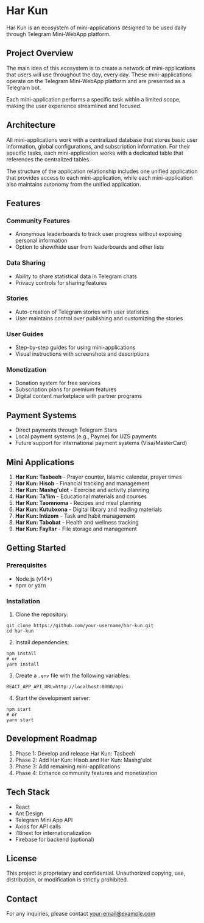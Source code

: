 # Har Kun

Har Kun is an ecosystem of mini-applications designed to be used daily through Telegram Mini-WebApp platform.

## Project Overview

The main idea of this ecosystem is to create a network of mini-applications that users will use throughout the day, every day. These mini-applications operate on the Telegram Mini-WebApp platform and are presented as a Telegram bot.

Each mini-application performs a specific task within a limited scope, making the user experience streamlined and focused.

## Architecture

All mini-applications work with a centralized database that stores basic user information, global configurations, and subscription information. For their specific tasks, each mini-application works with a dedicated table that references the centralized tables.

The structure of the application relationship includes one unified application that provides access to each mini-application, while each mini-application also maintains autonomy from the unified application.

## Features

### Community Features
- Anonymous leaderboards to track user progress without exposing personal information
- Option to show/hide user from leaderboards and other lists

### Data Sharing
- Ability to share statistical data in Telegram chats
- Privacy controls for sharing features

### Stories
- Auto-creation of Telegram stories with user statistics
- User maintains control over publishing and customizing the stories

### User Guides
- Step-by-step guides for using mini-applications
- Visual instructions with screenshots and descriptions

### Monetization
- Donation system for free services
- Subscription plans for premium features
- Digital content marketplace with partner programs

## Payment Systems
- Direct payments through Telegram Stars
- Local payment systems (e.g., Payme) for UZS payments
- Future support for international payment systems (Visa/MasterCard)

## Mini Applications

1. **Har Kun: Tasbeeh** - Prayer counter, Islamic calendar, prayer times
2. **Har Kun: Hisob** - Financial tracking and management
3. **Har Kun: Mashg'ulot** - Exercise and activity planning
4. **Har Kun: Ta'lim** - Educational materials and courses
5. **Har Kun: Taomnoma** - Recipes and meal planning
6. **Har Kun: Kutubxona** - Digital library and reading materials
7. **Har Kun: Intizom** - Task and habit management
8. **Har Kun: Tabobat** - Health and wellness tracking
9. **Har Kun: Fayllar** - File storage and management

## Getting Started

### Prerequisites
- Node.js (v14+)
- npm or yarn

### Installation
1. Clone the repository:
```
git clone https://github.com/your-username/har-kun.git
cd har-kun
```

2. Install dependencies:
```
npm install
# or
yarn install
```

3. Create a `.env` file with the following variables:
```
REACT_APP_API_URL=http://localhost:8000/api
```

4. Start the development server:
```
npm start
# or
yarn start
```

## Development Roadmap

1. Phase 1: Develop and release Har Kun: Tasbeeh
2. Phase 2: Add Har Kun: Hisob and Har Kun: Mashg'ulot
3. Phase 3: Add remaining mini-applications
4. Phase 4: Enhance community features and monetization

## Tech Stack

- React
- Ant Design
- Telegram Mini App API
- Axios for API calls
- i18next for internationalization
- Firebase for backend (optional)

## License

This project is proprietary and confidential. Unauthorized copying, use, distribution, or modification is strictly prohibited.

## Contact

For any inquiries, please contact [your-email@example.com](mailto:your-email@example.com)
